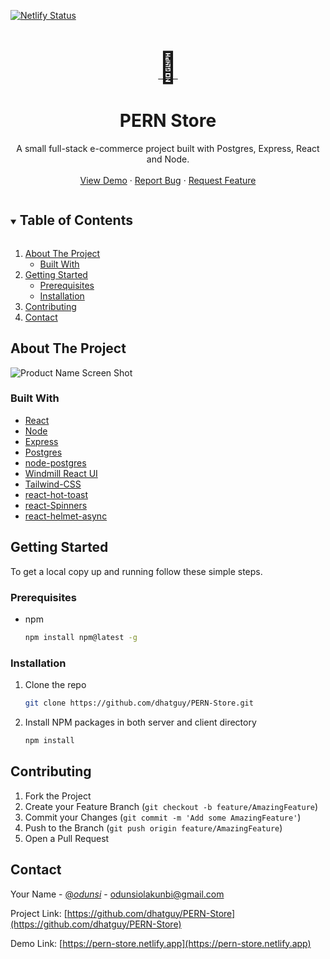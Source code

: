 <!-- [![Contributors][contributors-shield]][contributors-url]
[![Forks][forks-shield]][forks-url]
[![Stargazers][stars-shield]][stars-url]
[![Issues][issues-shield]][issues-url]
[![MIT License][license-shield]][license-url]
[![LinkedIn][linkedin-shield]][linkedin-url] -->
[![Netlify Status](https://api.netlify.com/api/v1/badges/af46234b-6fba-43f2-808f-e2bbe4b2adf1/deploy-status)](https://app.netlify.com/sites/pern-store/deploys)


<!-- PROJECT LOGO -->
<br />
<p align="center">
  <a href="https://github.com/dhatguy/PERN-Store">
    <font size="10">🛒</font>
  </a>

  <h1 align="center">PERN Store</h1>

  <p align="center">
    A small full-stack e-commerce project built with Postgres, Express, React and Node.
    <br />
    <br />
    <a href="https://pern-store.netlify.app">View Demo</a>
    ·
    <a href="https://github.com/dhatguy/PERN-Store/issues">Report Bug</a>
    ·
    <a href="https://github.com/dhatguy/PERN-Store/issues">Request Feature</a>
  </p>
</p>



<!-- TABLE OF CONTENTS -->
<details open="open">
  <summary><h2 style="display: inline-block">Table of Contents</h2></summary>
  <ol>
    <li>
      <a href="#about-the-project">About The Project</a>
      <ul>
        <li><a href="#built-with">Built With</a></li>
      </ul>
    </li>
    <li>
      <a href="#getting-started">Getting Started</a>
      <ul>
        <li><a href="#prerequisites">Prerequisites</a></li>
        <li><a href="#installation">Installation</a></li>
      </ul>
    </li>
    <!-- <li><a href="#usage">Usage</a></li>
    <li><a href="#roadmap">Roadmap</a></li> -->
    <li><a href="#contributing">Contributing</a></li>
    <!-- <li><a href="#license">License</a></li> -->
    <li><a href="#contact">Contact</a></li>
    <!-- <li><a href="#acknowledgements">Acknowledgements</a></li> -->
  </ol>
</details>



<!-- ABOUT THE PROJECT -->
## About The Project

![Product Name Screen Shot](https://user-images.githubusercontent.com/51405947/104136952-a3509100-5399-11eb-94a6-0f9b07fbf1a2.png)


### Built With

* [React](https://reactjs.org/)
* [Node](https://nodejs.org/en/)
* [Express](http://expressjs.com/)
* [Postgres](https://www.postgresql.org/)
* [node-postgres](https://node-postgres.com/)
* [Windmill React UI](https://windmillui.com/react-ui)
* [Tailwind-CSS](https://tailwindcss.com/)
* [react-hot-toast](https://react-hot-toast.com/docs)
* [react-Spinners](https://www.npmjs.com/package/react-spinners)
* [react-helmet-async](https://www.npmjs.com/package/react-helmet-async)



<!-- GETTING STARTED -->
## Getting Started

To get a local copy up and running follow these simple steps.

### Prerequisites
* npm
  ```sh
  npm install npm@latest -g
  ```

### Installation

1. Clone the repo
   ```sh
   git clone https://github.com/dhatguy/PERN-Store.git
   ```
2. Install NPM packages in both server and client directory
   ```sh
   npm install
   ```



<!-- USAGE EXAMPLES -->
<!-- ## Usage

Use this space to show useful examples of how a project can be used. Additional screenshots, code examples and demos work well in this space. You may also link to more resources. -->


<!-- CONTRIBUTING -->
## Contributing

1. Fork the Project
2. Create your Feature Branch (`git checkout -b feature/AmazingFeature`)
3. Commit your Changes (`git commit -m 'Add some AmazingFeature'`)
4. Push to the Branch (`git push origin feature/AmazingFeature`)
5. Open a Pull Request



<!-- LICENSE -->
<!-- ## License -->

<!-- Distributed under the MIT License. See `LICENSE` for more information. -->



<!-- CONTACT -->
## Contact

Your Name - [@_odunsi_](https://twitter.com/_odunsi_) - odunsiolakunbi@gmail.com

Project Link: [https://github.com/dhatguy/PERN-Store](https://github.com/dhatguy/PERN-Store)

Demo Link: [https://pern-store.netlify.app](https://pern-store.netlify.app)



<!-- ACKNOWLEDGEMENTS -->
<!-- ## Acknowledgements

* []()
* []()
* []() -->



